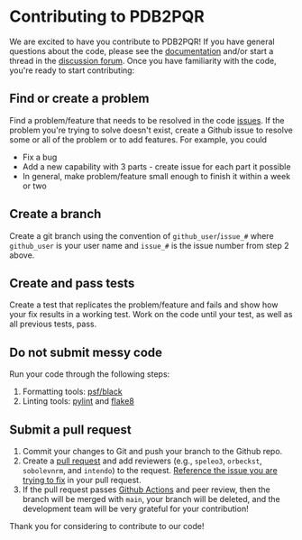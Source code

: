 # Contributing to PDB2PQR

We are excited to have you contribute to PDB2PQR!
If you have general questions about the code, please see the [documentation](https://pdb2pqr.readthedocs.io/) and/or start a thread in the [discussion forum](https://github.com/Electrostatics/pdb2pqr/discussions). 
Once you have familiarity with the code, you're ready to start contributing:

## Find or create a problem

Find a problem/feature that needs to be resolved in the code [issues](https://github.com/Electrostatics/pdb2pqr/issues).
If the problem you're trying to solve doesn't exist, create a Github issue to resolve some or all of the problem or to add features.
For example, you could
  * Fix a bug
  * Add a new capability with 3 parts - create issue for each part it possible
  * In general, make problem/feature small enough to finish it within a week or two

## Create a branch

Create a git branch using the convention of `github_user`/`issue_#` where `github_user` is your user name and `issue_#` is the issue number from step 2 above.

## Create and pass tests

Create a test that replicates the problem/feature and fails and show how your fix results in a working test.
Work on the code until your test, as well as all previous tests, pass.

## Do not submit messy code

Run your code through the following steps:

1. Formatting tools:  [psf/black](https://github.com/psf/black)
2. Linting tools: [pylint](https://www.pylint.org/) and [flake8](https://flake8.pycqa.org/en/latest/)

## Submit a pull request

1. Commit your changes to Git and push your branch to the Github repo.
2. Create a [pull request](https://github.com/Electrostatics/pdb2pqr/compare?expand=1) and add reviewers (e.g., `speleo3`, `orbeckst`, `sobolevnrm`, and `intendo`) to the request.
[Reference the issue you are trying to fix](https://docs.github.com/en/github/managing-your-work-on-github/linking-a-pull-request-to-an-issue) in your pull request.
3. If the pull request passes [Github Actions](https://github.com/features/actions) and peer review, then the branch will be merged with `main`, your branch will be deleted, and the development team will be very grateful for your contribution!

Thank you for considering to contribute to our code!
